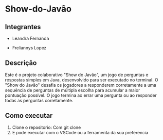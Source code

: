 # Show-do-Javão

##  Integrantes

- Leandra Fernanda 

- Freliannys Lopez

## Descrição 

  Este é o projeto colaborativo "Show do Javão", um jogo de perguntas e respostas simples em Java, desenvolvido para ser executado no terminal. O "Show do Javão" desafia os jogadores a responderem corretamente a uma sequência de perguntas de múltipla escolha para acumular a maior pontuação possível. O jogo termina ao errar uma pergunta ou ao responder todas as perguntas corretamente.


## Como executar

 1. Clone o repositorio: Com git clone 
 2. E pode executar com o VSCode ou a ferramenta da sua preferencia 



